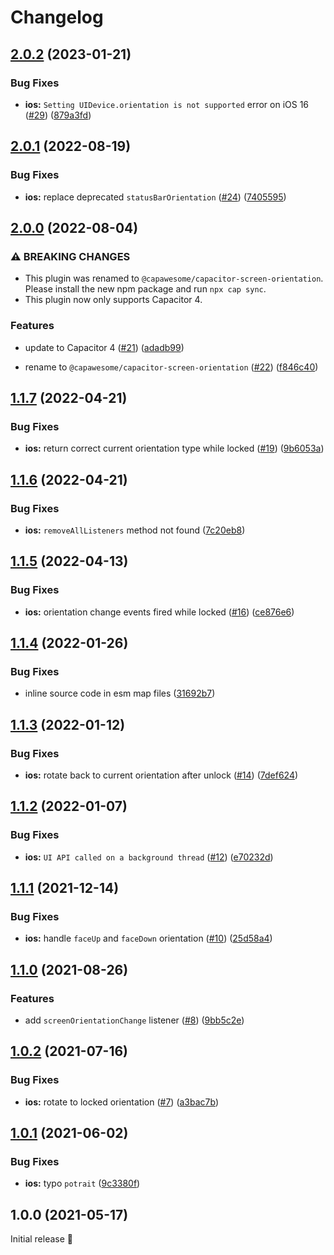 # Changelog

## [2.0.2](https://github.com/capawesome-team/capacitor-screen-orientation/compare/v2.0.1...v2.0.2) (2023-01-21)

### Bug Fixes

- **ios:** `Setting UIDevice.orientation is not supported` error on iOS 16 ([#29](https://github.com/capawesome-team/capacitor-screen-orientation/issues/29)) ([879a3fd](https://github.com/capawesome-team/capacitor-screen-orientation/commit/879a3fdd50301371091ec8784a5906d9af0f5fee))

## [2.0.1](https://github.com/capawesome-team/capacitor-screen-orientation/compare/v2.0.0...v2.0.1) (2022-08-19)

### Bug Fixes

- **ios:** replace deprecated `statusBarOrientation` ([#24](https://github.com/capawesome-team/capacitor-screen-orientation/issues/24)) ([7405595](https://github.com/capawesome-team/capacitor-screen-orientation/commit/74055956d03707c087d411d039c247dbfc96daa0))

## [2.0.0](https://github.com/capawesome-team/capacitor-screen-orientation/compare/v1.1.7...v2.0.0) (2022-08-04)

### ⚠ BREAKING CHANGES

- This plugin was renamed to `@capawesome/capacitor-screen-orientation`. Please install the new npm package and run `npx cap sync`.
- This plugin now only supports Capacitor 4.

### Features

- update to Capacitor 4 ([#21](https://github.com/capawesome-team/capacitor-screen-orientation/issues/21)) ([adadb99](https://github.com/capawesome-team/capacitor-screen-orientation/commit/adadb9995827251466fbe98d8449dc29f603f983))

- rename to `@capawesome/capacitor-screen-orientation` ([#22](https://github.com/capawesome-team/capacitor-screen-orientation/issues/22)) ([f846c40](https://github.com/capawesome-team/capacitor-screen-orientation/commit/f846c4067d5b31721989887952b3bbec931ed3f3))

## [1.1.7](https://github.com/robingenz/capacitor-screen-orientation/compare/v1.1.6...v1.1.7) (2022-04-21)

### Bug Fixes

- **ios:** return correct current orientation type while locked ([#19](https://github.com/robingenz/capacitor-screen-orientation/issues/19)) ([9b6053a](https://github.com/robingenz/capacitor-screen-orientation/commit/9b6053ae9402db591c58f1bcc19358a2ac69d90f))

## [1.1.6](https://github.com/robingenz/capacitor-screen-orientation/compare/v1.1.5...v1.1.6) (2022-04-21)

### Bug Fixes

- **ios:** `removeAllListeners` method not found ([7c20eb8](https://github.com/robingenz/capacitor-screen-orientation/commit/7c20eb82f6b4ecd4600ea94d209a11650b925edb))

## [1.1.5](https://github.com/robingenz/capacitor-screen-orientation/compare/v1.1.4...v1.1.5) (2022-04-13)

### Bug Fixes

- **ios:** orientation change events fired while locked ([#16](https://github.com/robingenz/capacitor-screen-orientation/issues/16)) ([ce876e6](https://github.com/robingenz/capacitor-screen-orientation/commit/ce876e6795d51b21e3a6218c31e7d45725ea6bd6))

## [1.1.4](https://github.com/robingenz/capacitor-screen-orientation/compare/v1.1.3...v1.1.4) (2022-01-26)

### Bug Fixes

- inline source code in esm map files ([31692b7](https://github.com/robingenz/capacitor-screen-orientation/commit/31692b717bac9c54317e46046aefb605d4aeaafe))

## [1.1.3](https://github.com/robingenz/capacitor-screen-orientation/compare/v1.1.2...v1.1.3) (2022-01-12)

### Bug Fixes

- **ios:** rotate back to current orientation after unlock ([#14](https://github.com/robingenz/capacitor-screen-orientation/issues/14)) ([7def624](https://github.com/robingenz/capacitor-screen-orientation/commit/7def624915826cb263c71e7e53b507c1eb8bf584))

## [1.1.2](https://github.com/robingenz/capacitor-screen-orientation/compare/v1.1.1...v1.1.2) (2022-01-07)

### Bug Fixes

- **ios:** `UI API called on a background thread` ([#12](https://github.com/robingenz/capacitor-screen-orientation/issues/12)) ([e70232d](https://github.com/robingenz/capacitor-screen-orientation/commit/e70232d32bd786dd9459c4261bc9a81ad6961cfb))

## [1.1.1](https://github.com/robingenz/capacitor-screen-orientation/compare/v1.1.0...v1.1.1) (2021-12-14)

### Bug Fixes

- **ios:** handle `faceUp` and `faceDown` orientation ([#10](https://github.com/robingenz/capacitor-screen-orientation/issues/10)) ([25d58a4](https://github.com/robingenz/capacitor-screen-orientation/commit/25d58a4da012c6faf8d19b1d7221cd9d4ac22f23))

## [1.1.0](https://github.com/robingenz/capacitor-screen-orientation/compare/v1.0.2...v1.1.0) (2021-08-26)

### Features

- add `screenOrientationChange` listener ([#8](https://github.com/robingenz/capacitor-screen-orientation/issues/8)) ([9bb5c2e](https://github.com/robingenz/capacitor-screen-orientation/commit/9bb5c2ef89cabfcdebc33a2d6a4d8f606179fe51))

## [1.0.2](https://github.com/robingenz/capacitor-screen-orientation/compare/v1.0.1...v1.0.2) (2021-07-16)

### Bug Fixes

- **ios:** rotate to locked orientation ([#7](https://github.com/robingenz/capacitor-screen-orientation/issues/7)) ([a3bac7b](https://github.com/robingenz/capacitor-screen-orientation/commit/a3bac7b522897893362199d44e63d0e1451b1fb5))

## [1.0.1](https://github.com/robingenz/capacitor-screen-orientation/compare/v1.0.0...v1.0.1) (2021-06-02)

### Bug Fixes

- **ios:** typo `potrait` ([9c3380f](https://github.com/robingenz/capacitor-screen-orientation/commit/9c3380f25e139624d4641bb805f779c5e61a5c97))

## 1.0.0 (2021-05-17)

Initial release 🎉
